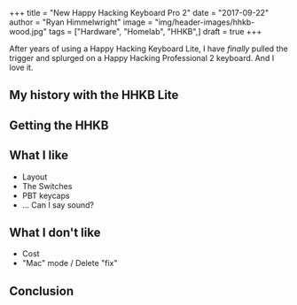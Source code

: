 +++
title  = "New Happy Hacking Keyboard Pro 2"
date   = "2017-09-22"
author = "Ryan Himmelwright"
image  = "img/header-images/hhkb-wood.jpg"
tags   = ["Hardware", "Homelab", "HHKB",]
draft  = true
+++

After years of using a Happy Hacking Keyboard Lite, I have *finally* pulled the trigger and splurged on a Happy Hacking Professional 2 keyboard. And I love it.

<!--more-->

## My history with the HHKB Lite


## Getting the HHKB


## What I like

- Layout
- The Switches
- PBT keycaps
- ... Can I say sound?

## What I don't like

- Cost
- "Mac" mode / Delete "fix"

## Conclusion
